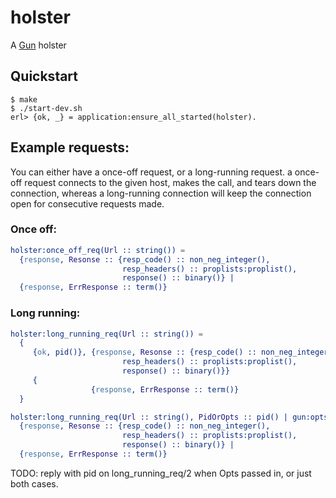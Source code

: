 # holster
A [Gun](https://github.com/ninenines/gun) holster

## Quickstart

```
$ make
$ ./start-dev.sh
erl> {ok, _} = application:ensure_all_started(holster).
```

## Example requests:

You can either have a once-off request, or a long-running request.
a once-off request connects to the given host, makes the call, and tears
down the connection, whereas a long-running connection will keep the
connection open for consecutive requests made.

### Once off:
```Erlang
holster:once_off_req(Url :: string()) =
  {response, Resonse :: {resp_code() :: non_neg_integer(), 
                         resp_headers() :: proplists:proplist(),
                         response() :: binary()} | 
  {response, ErrResponse :: term()}
```

### Long running:
```Erlang
holster:long_running_req(Url :: string()) =
  {
     {ok, pid()}, {response, Resonse :: {resp_code() :: non_neg_integer(), 
                         resp_headers() :: proplists:proplist(),
                         response() :: binary()}}
     {
                  {response, ErrResponse :: term()}
  }

holster:long_running_req(Url :: string(), PidOrOpts :: pid() | gun:opts()) =
  {response, Resonse :: {resp_code() :: non_neg_integer(), 
                         resp_headers() :: proplists:proplist(),
                         response() :: binary()} | 
  {response, ErrResponse :: term()}
```


TODO: reply with pid on long_running_req/2 when Opts passed in, or just both
cases.
